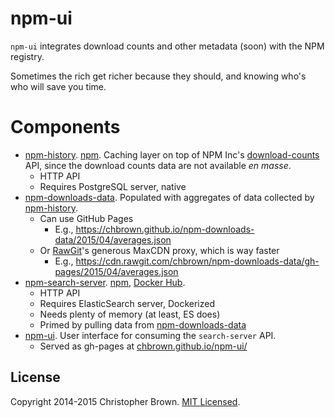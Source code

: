 # npm-ui

`npm-ui` integrates download counts and other metadata (soon) with the NPM registry.

Sometimes the rich get richer because they should, and knowing who's who will save you time.


# Components

* [npm-history](https://github.com/chbrown/npm-history). [npm](https://www.npmjs.com/package/npm-history). Caching layer on top of NPM Inc's [download-counts](https://github.com/npm/download-counts) API, since the download counts data are not available _en masse_.
  - HTTP API
  - Requires PostgreSQL server, native
* [npm-downloads-data](https://github.com/chbrown/npm-downloads-data). Populated with aggregates of data collected by [npm-history](https://github.com/chbrown/npm-history).
  - Can use GitHub Pages
    * E.g., https://chbrown.github.io/npm-downloads-data/2015/04/averages.json
  - Or [RawGit](https://rawgit.com/)'s generous MaxCDN proxy, which is way faster
    * E.g., https://cdn.rawgit.com/chbrown/npm-downloads-data/gh-pages/2015/04/averages.json
* [npm-search-server](https://github.com/chbrown/npm-search-server). [npm](https://www.npmjs.com/package/npm-search-server), [Docker Hub](https://registry.hub.docker.com/u/chbrown/npm-search-server/).
  - HTTP API
  - Requires ElasticSearch server, Dockerized
  - Needs plenty of memory (at least, ES does)
  - Primed by pulling data from [npm-downloads-data](https://github.com/chbrown/npm-downloads-data)
* [npm-ui](https://github.com/chbrown/npm-ui). User interface for consuming the `search-server` API.
  - Served as gh-pages at [chbrown.github.io/npm-ui/](http://chbrown.github.io/npm-ui/)


## License

Copyright 2014-2015 Christopher Brown. [MIT Licensed](http://opensource.org/licenses/MIT).
